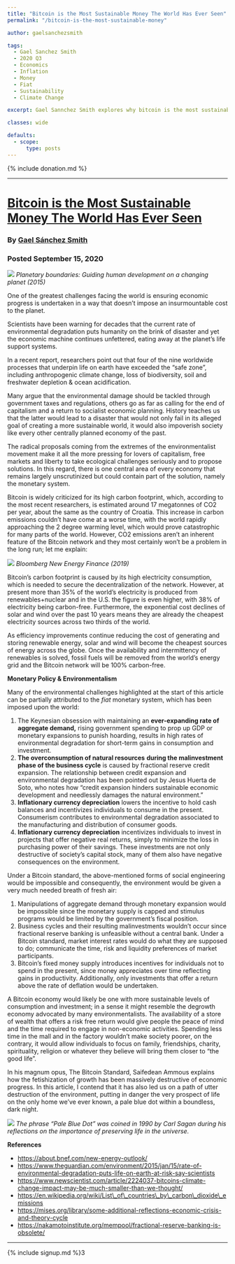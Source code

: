 ```yaml
---
title: "Bitcoin is the Most Sustainable Money The World Has Ever Seen"
permalink: "/bitcoin-is-the-most-sustainable-money"

author: gaelsanchezsmith

tags:
  - Gael Sanchez Smith
  - 2020 Q3
  - Economics
  - Inflation
  - Money
  - Fiat
  - Sustainability
  - Climate Change

excerpt: Gael Sannchez Smith explores why bitcoin is the most sustainable known to man. Posted September 15, 2020.

classes: wide

defaults:
  - scope:
      type: posts
---
```


{% include donation.md %}

***

# [Bitcoin is the Most Sustainable Money The World Has Ever Seen](https://gaelgss.medium.com/bitcoin-is-the-most-sustainable-money-the-world-has-ever-seen-8c187b71cdd1)
### By [Gael Sánchez Smith](https://twitter.com/gaelsansmith)
### Posted September 15, 2020

![](/assets/images/2020/m11/gss1.png)
*Planetary boundaries: Guiding human development on a changing planet (2015)*

One of the greatest challenges facing the world is ensuring economic progress is undertaken in a way that doesn’t impose an insurmountable cost to the planet.

Scientists have been warning for decades that the current rate of environmental degradation puts humanity on the brink of disaster and yet the economic machine continues unfettered, eating away at the planet’s life support systems.

In a recent report, researchers point out that four of the nine worldwide processes that underpin life on earth have exceeded the “safe zone”, including anthropogenic climate change, loss of biodiversity, soil and freshwater depletion & ocean acidification.

Many argue that the environmental damage should be tackled through government taxes and regulations, others go as far as calling for the end of capitalism and a return to socialist economic planning. History teaches us that the latter would lead to a disaster that would not only fail in its alleged goal of creating a more sustainable world, it would also impoverish society like every other centrally planned economy of the past.

The radical proposals coming from the extremes of the environmentalist movement make it all the more pressing for lovers of capitalism, free markets and liberty to take ecological challenges seriously and to propose solutions. In this regard, there is one central area of every economy that remains largely unscrutinized but could contain part of the solution, namely the monetary system.

Bitcoin is widely criticized for its high carbon footprint, which, according to the most recent researchers, is estimated around 17 megatonnes of CO2 per year, about the same as the country of Croatia. This increase in carbon emissions couldn’t have come at a worse time, with the world rapidly approaching the 2 degree warming level, which would prove catastrophic for many parts of the world. However, CO2 emissions aren’t an inherent feature of the Bitcoin network and they most certainly won’t be a problem in the long run; let me explain:

![](/assets/images/2020/m11/gss2.png)
*Bloomberg New Energy Finance (2019)*

Bitcoin’s carbon footprint is caused by its high electricity consumption, which is needed to secure the decentralization of the network. However, at present more than 35% of the world’s electricity is produced from renewables+nuclear and in the U.S. the figure is even higher, with 38% of electricity being carbon-free. Furthermore, the exponential cost declines of solar and wind over the past 10 years means they are already the cheapest electricity sources across two thirds of the world.

As efficiency improvements continue reducing the cost of generating and storing renewable energy, solar and wind will become the cheapest sources of energy across the globe. Once the availability and intermittency of renewables is solved, fossil fuels will be removed from the world’s energy grid and the Bitcoin network will be 100% carbon-free.

**Monetary Policy & Environmentalism**

Many of the environmental challenges highlighted at the start of this article can be partially attributed to the _fiat_ monetary system, which has been imposed upon the world:

1.  The Keynesian obsession with maintaining an **ever-expanding rate of aggregate demand,** rising government spending to prop up GDP or monetary expansions to punish hoarding, results in high rates of environmental degradation for short-term gains in consumption and investment.
2.  **The overconsumption of natural resources** **during the malinvestment phase of the business cycle** is caused by fractional reserve credit expansion. The relationship between credit expansion and environmental degradation has been pointed out by Jesus Huerta de Soto, who notes how “credit expansion hinders sustainable economic development and needlessly damages the natural environment.”
3.  **Inflationary currency depreciation** lowers the incentive to hold cash balances and incentivizes individuals to consume in the present. Consumerism contributes to environmental degradation associated to the manufacturing and distribution of consumer goods.
4.  **Inflationary currency depreciation** incentivizes individuals to invest in projects that offer negative real returns, simply to minimize the loss in purchasing power of their savings. These investments are not only destructive of society’s capital stock, many of them also have negative consequences on the environment.

Under a Bitcoin standard, the above-mentioned forms of social engineering would be impossible and consequently, the environment would be given a very much needed breath of fresh air:

1.  Manipulations of aggregate demand through monetary expansion would be impossible since the monetary supply is capped and stimulus programs would be limited by the government’s fiscal position.
2.  Business cycles and their resulting malinvestments wouldn’t occur since fractional reserve banking is unfeasible without a central bank. Under a Bitcoin standard, market interest rates would do what they are supposed to do; communicate the time, risk and liquidity preferences of market participants.
3.  Bitcoin’s fixed money supply introduces incentives for individuals not to spend in the present, since money appreciates over time reflecting gains in productivity. Additionally, only investments that offer a return above the rate of deflation would be undertaken.

A Bitcoin economy would likely be one with more sustainable levels of consumption and investment; in a sense it might resemble the degrowth economy advocated by many environmentalists. The availability of a store of wealth that offers a risk free return would give people the peace of mind and the time required to engage in non-economic activities. Spending less time in the mall and in the factory wouldn’t make society poorer, on the contrary, it would allow individuals to focus on family, friendships, charity, spirituality, religion or whatever they believe will bring them closer to “the good life”.

In his magnum opus, The Bitcoin Standard, Saifedean Ammous explains how the fetishization of growth has been massively destructive of economic progress. In this article, I contend that it has also led us on a path of utter destruction of the environment, putting in danger the very prospect of life on the only home we’ve ever known, a pale blue dot within a boundless, dark night.

![](/assets/images/2020/m11/gss3.png)
*The phrase “Pale Blue Dot” was coined in 1990 by Carl Sagan during his reflections on the importance of preserving life in the universe.*

**References**

* https://about.bnef.com/new-energy-outlook/
* https://www.theguardian.com/environment/2015/jan/15/rate-of-environmental-degradation-puts-life-on-earth-at-risk-say-scientists
* https://www.newscientist.com/article/2224037-bitcoins-climate-change-impact-may-be-much-smaller-than-we-thought/
* https://en.wikipedia.org/wiki/List\_of\_countries\_by\_carbon\_dioxide\_emissions
* https://mises.org/library/some-additional-reflections-economic-crisis-and-theory-cycle
* https://nakamotoinstitute.org/mempool/fractional-reserve-banking-is-obsolete/


***

{% include signup.md %}3